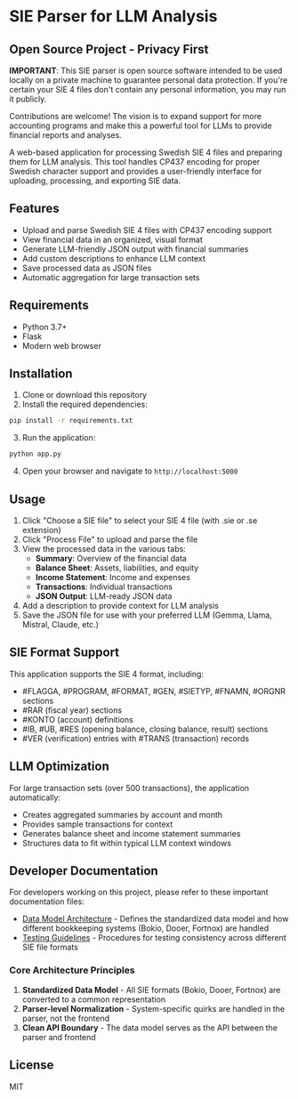 # SIE Parser for LLM Analysis

## Open Source Project - Privacy First

**IMPORTANT**: This SIE parser is open source software intended to be used locally on a private machine to guarantee personal data protection. If you're certain your SIE 4 files don't contain any personal information, you may run it publicly.

Contributions are welcome! The vision is to expand support for more accounting programs and make this a powerful tool for LLMs to provide financial reports and analyses.

A web-based application for processing Swedish SIE 4 files and preparing them for LLM analysis. This tool handles CP437 encoding for proper Swedish character support and provides a user-friendly interface for uploading, processing, and exporting SIE data.

## Features

- Upload and parse Swedish SIE 4 files with CP437 encoding support
- View financial data in an organized, visual format
- Generate LLM-friendly JSON output with financial summaries
- Add custom descriptions to enhance LLM context
- Save processed data as JSON files
- Automatic aggregation for large transaction sets

## Requirements

- Python 3.7+
- Flask
- Modern web browser

## Installation

1. Clone or download this repository
2. Install the required dependencies:

```bash
pip install -r requirements.txt
```

3. Run the application:

```bash
python app.py
```

4. Open your browser and navigate to `http://localhost:5000`

## Usage

1. Click "Choose a SIE file" to select your SIE 4 file (with .sie or .se extension)
2. Click "Process File" to upload and parse the file
3. View the processed data in the various tabs:
   - **Summary**: Overview of the financial data
   - **Balance Sheet**: Assets, liabilities, and equity
   - **Income Statement**: Income and expenses
   - **Transactions**: Individual transactions
   - **JSON Output**: LLM-ready JSON data
4. Add a description to provide context for LLM analysis
5. Save the JSON file for use with your preferred LLM (Gemma, Llama, Mistral, Claude, etc.)

## SIE Format Support

This application supports the SIE 4 format, including:
- #FLAGGA, #PROGRAM, #FORMAT, #GEN, #SIETYP, #FNAMN, #ORGNR sections
- #RAR (fiscal year) sections
- #KONTO (account) definitions
- #IB, #UB, #RES (opening balance, closing balance, result) sections
- #VER (verification) entries with #TRANS (transaction) records

## LLM Optimization

For large transaction sets (over 500 transactions), the application automatically:
- Creates aggregated summaries by account and month
- Provides sample transactions for context
- Generates balance sheet and income statement summaries
- Structures data to fit within typical LLM context windows

## Developer Documentation

For developers working on this project, please refer to these important documentation files:

- [Data Model Architecture](docs/DATA_MODEL.md) - Defines the standardized data model and how different bookkeeping systems (Bokio, Dooer, Fortnox) are handled
- [Testing Guidelines](docs/DATA_MODEL_TESTING.md) - Procedures for testing consistency across different SIE file formats

### Core Architecture Principles

1. **Standardized Data Model** - All SIE formats (Bokio, Dooer, Fortnox) are converted to a common representation
2. **Parser-level Normalization** - System-specific quirks are handled in the parser, not the frontend
3. **Clean API Boundary** - The data model serves as the API between the parser and frontend
## License

MIT
